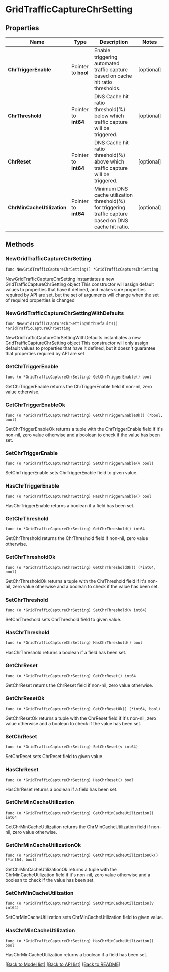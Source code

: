 # GridTrafficCaptureChrSetting

## Properties

Name | Type | Description | Notes
------------ | ------------- | ------------- | -------------
**ChrTriggerEnable** | Pointer to **bool** | Enable triggering automated traffic capture based on cache hit ratio thresholds. | [optional] 
**ChrThreshold** | Pointer to **int64** | DNS Cache hit ratio threshold(%) below which traffic capture will be triggered. | [optional] 
**ChrReset** | Pointer to **int64** | DNS Cache hit ratio threshold(%) above which traffic capture will be triggered. | [optional] 
**ChrMinCacheUtilization** | Pointer to **int64** | Minimum DNS cache utilization threshold(%) for triggering traffic capture based on DNS cache hit ratio. | [optional] 

## Methods

### NewGridTrafficCaptureChrSetting

`func NewGridTrafficCaptureChrSetting() *GridTrafficCaptureChrSetting`

NewGridTrafficCaptureChrSetting instantiates a new GridTrafficCaptureChrSetting object
This constructor will assign default values to properties that have it defined,
and makes sure properties required by API are set, but the set of arguments
will change when the set of required properties is changed

### NewGridTrafficCaptureChrSettingWithDefaults

`func NewGridTrafficCaptureChrSettingWithDefaults() *GridTrafficCaptureChrSetting`

NewGridTrafficCaptureChrSettingWithDefaults instantiates a new GridTrafficCaptureChrSetting object
This constructor will only assign default values to properties that have it defined,
but it doesn't guarantee that properties required by API are set

### GetChrTriggerEnable

`func (o *GridTrafficCaptureChrSetting) GetChrTriggerEnable() bool`

GetChrTriggerEnable returns the ChrTriggerEnable field if non-nil, zero value otherwise.

### GetChrTriggerEnableOk

`func (o *GridTrafficCaptureChrSetting) GetChrTriggerEnableOk() (*bool, bool)`

GetChrTriggerEnableOk returns a tuple with the ChrTriggerEnable field if it's non-nil, zero value otherwise
and a boolean to check if the value has been set.

### SetChrTriggerEnable

`func (o *GridTrafficCaptureChrSetting) SetChrTriggerEnable(v bool)`

SetChrTriggerEnable sets ChrTriggerEnable field to given value.

### HasChrTriggerEnable

`func (o *GridTrafficCaptureChrSetting) HasChrTriggerEnable() bool`

HasChrTriggerEnable returns a boolean if a field has been set.

### GetChrThreshold

`func (o *GridTrafficCaptureChrSetting) GetChrThreshold() int64`

GetChrThreshold returns the ChrThreshold field if non-nil, zero value otherwise.

### GetChrThresholdOk

`func (o *GridTrafficCaptureChrSetting) GetChrThresholdOk() (*int64, bool)`

GetChrThresholdOk returns a tuple with the ChrThreshold field if it's non-nil, zero value otherwise
and a boolean to check if the value has been set.

### SetChrThreshold

`func (o *GridTrafficCaptureChrSetting) SetChrThreshold(v int64)`

SetChrThreshold sets ChrThreshold field to given value.

### HasChrThreshold

`func (o *GridTrafficCaptureChrSetting) HasChrThreshold() bool`

HasChrThreshold returns a boolean if a field has been set.

### GetChrReset

`func (o *GridTrafficCaptureChrSetting) GetChrReset() int64`

GetChrReset returns the ChrReset field if non-nil, zero value otherwise.

### GetChrResetOk

`func (o *GridTrafficCaptureChrSetting) GetChrResetOk() (*int64, bool)`

GetChrResetOk returns a tuple with the ChrReset field if it's non-nil, zero value otherwise
and a boolean to check if the value has been set.

### SetChrReset

`func (o *GridTrafficCaptureChrSetting) SetChrReset(v int64)`

SetChrReset sets ChrReset field to given value.

### HasChrReset

`func (o *GridTrafficCaptureChrSetting) HasChrReset() bool`

HasChrReset returns a boolean if a field has been set.

### GetChrMinCacheUtilization

`func (o *GridTrafficCaptureChrSetting) GetChrMinCacheUtilization() int64`

GetChrMinCacheUtilization returns the ChrMinCacheUtilization field if non-nil, zero value otherwise.

### GetChrMinCacheUtilizationOk

`func (o *GridTrafficCaptureChrSetting) GetChrMinCacheUtilizationOk() (*int64, bool)`

GetChrMinCacheUtilizationOk returns a tuple with the ChrMinCacheUtilization field if it's non-nil, zero value otherwise
and a boolean to check if the value has been set.

### SetChrMinCacheUtilization

`func (o *GridTrafficCaptureChrSetting) SetChrMinCacheUtilization(v int64)`

SetChrMinCacheUtilization sets ChrMinCacheUtilization field to given value.

### HasChrMinCacheUtilization

`func (o *GridTrafficCaptureChrSetting) HasChrMinCacheUtilization() bool`

HasChrMinCacheUtilization returns a boolean if a field has been set.


[[Back to Model list]](../README.md#documentation-for-models) [[Back to API list]](../README.md#documentation-for-api-endpoints) [[Back to README]](../README.md)


